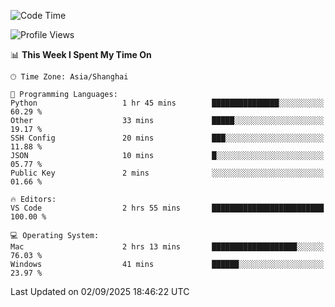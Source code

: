 <!--START_SECTION:waka-->
![Code Time](http://img.shields.io/badge/Code%20Time-575%20hrs%2036%20mins-blue)

![Profile Views](http://img.shields.io/badge/Profile%20Views-0-blue)

📊 **This Week I Spent My Time On** 

```text
🕑︎ Time Zone: Asia/Shanghai

💬 Programming Languages: 
Python                   1 hr 45 mins        ███████████████░░░░░░░░░░   60.29 % 
Other                    33 mins             █████░░░░░░░░░░░░░░░░░░░░   19.17 % 
SSH Config               20 mins             ███░░░░░░░░░░░░░░░░░░░░░░   11.88 % 
JSON                     10 mins             █░░░░░░░░░░░░░░░░░░░░░░░░   05.77 % 
Public Key               2 mins              ░░░░░░░░░░░░░░░░░░░░░░░░░   01.66 % 

🔥 Editors: 
VS Code                  2 hrs 55 mins       █████████████████████████   100.00 % 

💻 Operating System: 
Mac                      2 hrs 13 mins       ███████████████████░░░░░░   76.03 % 
Windows                  41 mins             ██████░░░░░░░░░░░░░░░░░░░   23.97 % 
```


 Last Updated on 02/09/2025 18:46:22 UTC
<!--END_SECTION:waka-->
